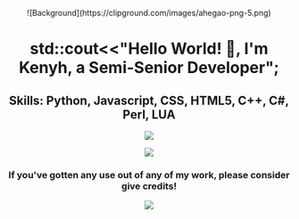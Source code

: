 <p align="center">
	![Background](https://clipground.com/images/ahegao-png-5.png)
</p>

<h1 align="center">
	std::cout<<"Hello World! 👋, I'm Kenyh, a Semi-Senior Developer";
</h1>

<h2 align="center">
	Skills: Python, Javascript, CSS, HTML5, C++, C#, Perl, LUA
</h2>

<p align="center">
	<img src="https://github-readme-stats.vercel.app/api?username=xKenyh&show_icons=true&theme=radical">
</p>

<p align="center">
	<img src="https://github-readme-stats.vercel.app/api/top-langs/?username=xKenyh&show_icons=true&theme=radical">
</p>

<p align="center">
	<h3 align="center">If you've gotten any use out of any of my work, please consider give credits!</h3>
</p>


<p align="center">
	<a href="https://hits.seeyoufarm.com"><img src="https://hits.seeyoufarm.com/api/count/incr/badge.svg?url=https%3A%2F%2Fgithub.com%2FxKenyh&count_bg=%2379C83D&title_bg=%23555555&icon=&icon_color=%23E7E7E7&title=hits&edge_flat=false"/></a>
</p>
